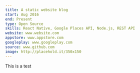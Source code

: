```yaml
---
title: A static website blog
start: Aug 2016 
end: Present
type: Open Source
skills: React Native, Google Places API, Node.js, REST API
website: www.website.com
appstore: www.appstore.com
googleplay: www.googleplay.com
source: www.github.com
image: http://placehold.it/350x150
---
```

This is a test